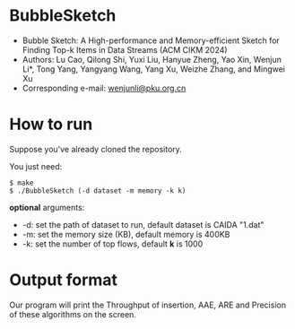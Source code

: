 # BubbleSketch

* Bubble Sketch: A High-performance and Memory-efficient Sketch for Finding Top-k Items in Data Streams (ACM CIKM 2024)
* Authors: Lu Cao, Qilong Shi, Yuxi Liu, Hanyue Zheng, Yao Xin, Wenjun Li*, Tong Yang, Yangyang Wang, Yang Xu, Weizhe Zhang, and Mingwei Xu 
* Corresponding e-mail: wenjunli@pku.org.cn

# How to run

Suppose you've already cloned the repository.

You just need:

```
$ make
$ ./BubbleSketch (-d dataset -m memory -k k)
```

**optional** arguments:

- -d: set the path of dataset to run, default dataset is CAIDA "1.dat"
- -m: set the memory size (KB), default memory is 400KB
- -k: set the number of top flows, default **k** is 1000

# Output format

Our program will print the Throughput of insertion, AAE, ARE and Precision of these algorithms on the screen.
